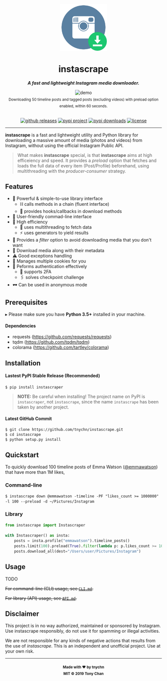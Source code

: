 <p align="center"><img alt="logo" src="./logo.png" width="150" height="150"></p>

<h1 align="center">instascrape</h1>

<p align="center"><strong><i>A fast and lightweight Instagram media downloader.</i></strong></p>

<div align="center">
  <img alt="demo" src="./demo.gif" width="480" height="320">
</div>
<div align="center">
  <sub>Downloading 50 timeline posts and tagged posts (excluding videos) with preload option enabled, within 60 seconds.</sub>
</div>

<br>

<p align="center">
  <a href="https://github.com/tnychn/instascrape/releases"><img alt="github releases" src="https://img.shields.io/github/v/release/tnychn/instascrape"></a>
  <a href="https://pypi.python.org/pypi/instascraper"><img alt="pypi project" src="https://img.shields.io/pypi/v/instascraper.svg"></a>
  <a href="https://pypi.python.org/pypi/instascraper"><img alt="pypi downloads" src="https://img.shields.io/pypi/dm/instascraper.svg"></a>
  <a href="./LICENSE.txt"><img alt="license" src="https://img.shields.io/github/license/tnychn/instascrape.svg"></a>
</p>

---

**instascrape** is a fast and lightweight utility and Python library for downloading a massive amount of media (photos and videos)
from Instagram, without using the official Instagram Public API.

> What makes **instascrape** special, is that **instascrape** aims at high efficeiency and speed.
> It provides a *preload* option that fetches and loads the full data of every item (Post/Profile) beforehand,
> using multithreading with the *producer-consumer* strategy.

## Features

* 🔌 Powerful & simple-to-use library interface
  * ⛓ calls methods in a chain (fluent interface)
  * 🔩 provides hooks/callbacks in download methods
* 🚸 User-friendly commad-line interface
* 💨 High efficiency
  * 🧵 uses multithreading to fetch data
  * ⚡️ uses generators to yield results
* 🔎 Provides a *filter* option to avoid downloading media that you don't want
* 📑 Download media along with their metadata
* ⚠️ Good exceptions handling
* 🍪 Manages multiple cookies for you
* 🔑 Peforms authentication effectively
  * 🔐 supports 2FA
  * 🖇 solves checkpoint challenge
* 🕶 Can be used in anonymous mode

## Prerequisites

▸ Please make sure you have **Python 3.5+** installed in your machine.

#### Dependencies

* requests (https://github.com/requests/requests)
* tqdm (https://github.com/tqdm/tqdm)
* colorama (https://github.com/tartley/colorama)

## Installation

#### Lastest PyPI Stable Release (Recommended)

`$ pip install instascraper`

> **NOTE:** Be careful when installing! The project name on PyPI is `instascraper`, not `instascrape`,
>since the name `instascrape` has been taken by another project.

#### Latest GitHub Commit

```shell script
$ git clone https://github.com/tnychn/instascrape.git
$ cd instascrape
$ python setup.py install
```

## Quickstart

To quickly download 100 timeline posts of Emma Watson ([@emmawatson](https://instagram.com/emmawatson)) that have more than 1M likes, 

### Command-line

`$ instascrape down @emmawatson -timeline -PF "likes_count >= 1000000" -l 100 --preload -d ~/Pictures/Instagram`

### Library

```python
from instascrape import Instascraper

with Instascraper() as insta:
    posts = insta.profile("emmawatson").timeline_posts()
    posts.limit(100).preload(True).filter(lambda p: p.likes_count >= 1000000)
    posts.download_all(dest="/Users/user/Pictures/Instagram")
```

## Usage

TODO

~~For command-line (CLI) usage, see [`CLI.md`](./CLI.md).~~

~~For library (API) usage, see [`API.md`](./API.md).~~

## Disclaimer

This project is in no way authorized, maintained or sponsored by Instagram. Use instascrape responsibly,
do not use it for spamming or illegal activities.

We are not responsible for any kinds of negative actions that results from the use of *instascrape*.
This is an independent and unofficial project. Use at your own risk.

---

<div align="center">
  <sub><strong>Made with ♥︎ by tnychn</strong></sub>
  <br>
  <sub><strong>MIT © 2019 Tony Chan</strong></sub>
</div>

